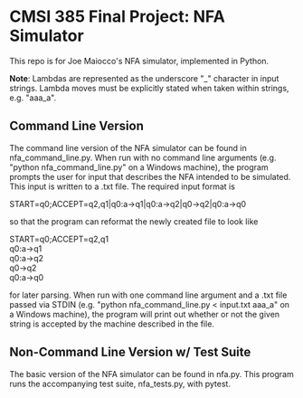 # CMSI 385 Final Project: NFA Simulator

This repo is for Joe Maiocco's NFA simulator, implemented in Python.

__Note__: Lambdas are represented as the underscore "\_" character in input strings. Lambda moves must be explicitly stated when taken within strings, e.g. "aaa_a".

## Command Line Version

The command line version of the NFA simulator can be found in nfa_command_line.py. When run with no command line arguments (e.g. "python nfa_command_line.py" on a Windows machine), the program prompts the user for input that describes the NFA intended to be simulated. This input is written to a .txt file. The required input format is  

START=q0;ACCEPT=q2,q1|q0:a->q1|q0:a->q2|q0->q2|q0:a->q0

so that the program can reformat the newly created file to look like 

START=q0;ACCEPT=q2,q1  
q0:a->q1  
q0:a->q2  
q0->q2  
q0:a->q0  

for later parsing. When run with one command line argument and a .txt file passed via STDIN (e.g. "python nfa_command_line.py < input.txt aaa_a" on a Windows machine), the program will print out whether or not the given string is accepted by the machine described in the file. 

## Non-Command Line Version w/ Test Suite

The basic version of the NFA simulator can be found in nfa.py. This program runs the accompanying test suite, nfa_tests.py, with pytest.
